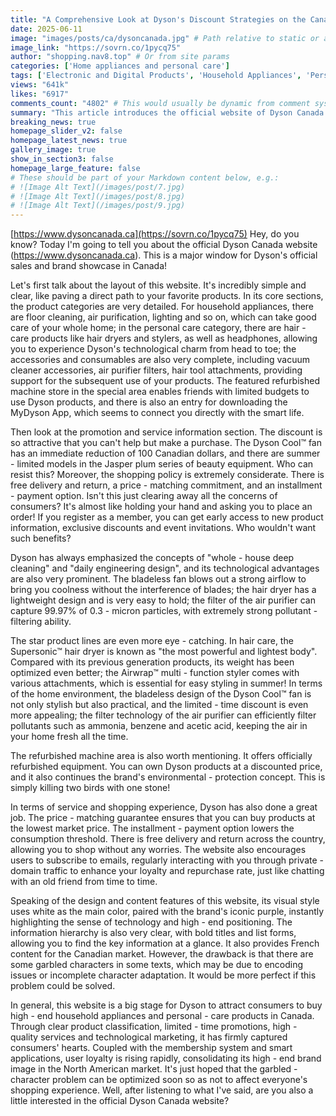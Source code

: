 ```yaml
---
title: "A Comprehensive Look at Dyson's Discount Strategies on the Canadian Official Website: A Shopping Paradise Not to Be Missed"
date: 2025-06-11
image: "images/posts/ca/dysoncanada.jpg" # Path relative to static or assets
image_link: "https://sovrn.co/1pycq75"
author: "shopping.nav8.top" # Or from site params
categories: ['Home appliances and personal care']
tags: ['Electronic and Digital Products', 'Household Appliances', 'Personal Care Products', 'Beauty Products', 'Online Store Services', 'Member Plan', 'Refurbished Technology Products', 'Consumables', 'Multi-language Services', 'Free Delivery Service', 'Payment Plan', 'Free Return Service']
views: "641k"
likes: "6917"
comments_count: "4802" # This would usually be dynamic from comment system
summary: "This article introduces the official website of Dyson Canada. It features a simple layout, detailed product categorization, numerous promotional offers, and considerate services. Dyson emphasizes relevant concepts, boasts remarkable technological advantages, and has outstanding star product lines. The refurbished machine section on the website is environmentally friendly. The website design showcases a sense of high - end technology, yet there are garbled code issues. Overall, it can attract consumers, enhance brand loyalty, and strengthen its high - end image. "
breaking_news: true   
homepage_slider_v2: false  
homepage_latest_news: true  
gallery_image: true  
show_in_section3: false
homepage_large_feature: false
# These should be part of your Markdown content below, e.g.:
# ![Image Alt Text](/images/post/7.jpg)
# ![Image Alt Text](/images/post/8.jpg)
# ![Image Alt Text](/images/post/9.jpg)
---
```

[https://www.dysoncanada.ca](https://sovrn.co/1pycq75)
Hey, do you know? Today I'm going to tell you about the official Dyson Canada website (https://www.dysoncanada.ca). This is a major window for Dyson's official sales and brand showcase in Canada!

Let's first talk about the layout of this website. It's incredibly simple and clear, like paving a direct path to your favorite products. In its core sections, the product categories are very detailed. For household appliances, there are floor cleaning, air purification, lighting and so on, which can take good care of your whole home; in the personal care category, there are hair - care products like hair dryers and stylers, as well as headphones, allowing you to experience Dyson's technological charm from head to toe; the accessories and consumables are also very complete, including vacuum cleaner accessories, air purifier filters, hair tool attachments, providing support for the subsequent use of your products. The featured refurbished machine store in the special area enables friends with limited budgets to use Dyson products, and there is also an entry for downloading the MyDyson App, which seems to connect you directly with the smart life.

Then look at the promotion and service information section. The discount is so attractive that you can't help but make a purchase. The Dyson Cool™ fan has an immediate reduction of 100 Canadian dollars, and there are summer - limited models in the Jasper plum series of beauty equipment. Who can resist this? Moreover, the shopping policy is extremely considerate. There is free delivery and return, a price - matching commitment, and an installment - payment option. Isn't this just clearing away all the concerns of consumers? It's almost like holding your hand and asking you to place an order! If you register as a member, you can get early access to new product information, exclusive discounts and event invitations. Who wouldn't want such benefits?

Dyson has always emphasized the concepts of "whole - house deep cleaning" and "daily engineering design", and its technological advantages are also very prominent. The bladeless fan blows out a strong airflow to bring you coolness without the interference of blades; the hair dryer has a lightweight design and is very easy to hold; the filter of the air purifier can capture 99.97% of 0.3 - micron particles, with extremely strong pollutant - filtering ability.

The star product lines are even more eye - catching. In hair care, the Supersonic™ hair dryer is known as "the most powerful and lightest body". Compared with its previous generation products, its weight has been optimized even better; the Airwrap™ multi - function styler comes with various attachments, which is essential for easy styling in summer! In terms of the home environment, the bladeless design of the Dyson Cool™ fan is not only stylish but also practical, and the limited - time discount is even more appealing; the filter technology of the air purifier can efficiently filter pollutants such as ammonia, benzene and acetic acid, keeping the air in your home fresh all the time.

The refurbished machine area is also worth mentioning. It offers officially refurbished equipment. You can own Dyson products at a discounted price, and it also continues the brand's environmental - protection concept. This is simply killing two birds with one stone!

In terms of service and shopping experience, Dyson has also done a great job. The price - matching guarantee ensures that you can buy products at the lowest market price. The installment - payment option lowers the consumption threshold. There is free delivery and return across the country, allowing you to shop without any worries. The website also encourages users to subscribe to emails, regularly interacting with you through private - domain traffic to enhance your loyalty and repurchase rate, just like chatting with an old friend from time to time.

Speaking of the design and content features of this website, its visual style uses white as the main color, paired with the brand's iconic purple, instantly highlighting the sense of technology and high - end positioning. The information hierarchy is also very clear, with bold titles and list forms, allowing you to find the key information at a glance. It also provides French content for the Canadian market. However, the drawback is that there are some garbled characters in some texts, which may be due to encoding issues or incomplete character adaptation. It would be more perfect if this problem could be solved.

In general, this website is a big stage for Dyson to attract consumers to buy high - end household appliances and personal - care products in Canada. Through clear product classification, limited - time promotions, high - quality services and technological marketing, it has firmly captured consumers' hearts. Coupled with the membership system and smart applications, user loyalty is rising rapidly, consolidating its high - end brand image in the North American market. It's just hoped that the garbled - character problem can be optimized soon so as not to affect everyone's shopping experience. Well, after listening to what I've said, are you also a little interested in the official Dyson Canada website? 
